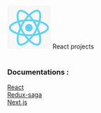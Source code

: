 <img src="https://github.com/frmi2018/portfolio/blob/main/public/media/logos/react.png"  width="100" height=auto>
React projects

<br/>
<br/>

### Documentations :

[React](https://fr.reactjs.org/)  
[Redux-saga](https://redux-saga.js.org/)  
[Next.js](https://nextjs.org/)
